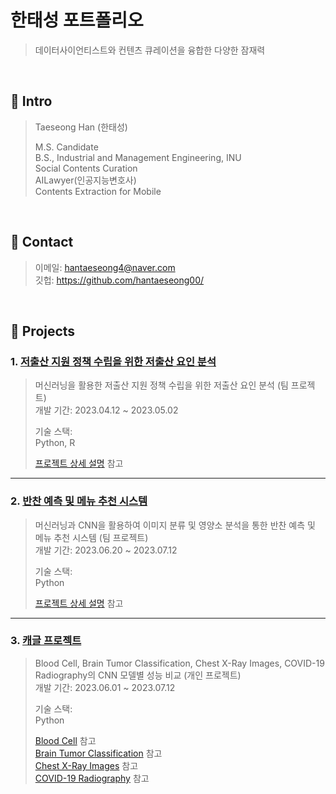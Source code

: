 # 한태성 포트폴리오
>데이터사이언티스트와 컨텐츠 큐레이션을 융합한 다양한 잠재력  

</br>

## :pushpin: Intro
>Taeseong Han (한태성)  
>
>M.S. Candidate  
>B.S., Industrial and Management Engineering, INU  
>Social Contents Curation  
>AILawyer(인공지능변호사)  
>Contents Extraction for Mobile  

</br>

## :pushpin: Contact
>이메일: hantaeseong4@naver.com  
>깃헙: https://github.com/hantaeseong00/

</br>

## :pushpin: Projects
### 1. [저출산 지원 정책 수립을 위한 저출산 요인 분석](https://github.com/JunaHwang/Team1_FirstProject)
>머신러닝을 활용한 저출산 지원 정책 수립을 위한 저출산 요인 분석 (팀 프로젝트)  
>개발 기간: 2023.04.12 ~ 2023.05.02
>  
>기술 스택:  
>Python, R
>  
>[프로젝트 상세 설명](https://github.com/JunaHwang/Team1_FirstProject) 참고

---

### 2. [반찬 예측 및 메뉴 추천 시스템](https://github.com/hantaeseong00/Acorn_Final_Proj)
>머신러닝과 CNN을 활용하여 이미지 분류 및 영양소 분석을 통한 반찬 예측 및 메뉴 추천 시스템 (팀 프로젝트)  
>개발 기간: 2023.06.20 ~ 2023.07.12
>  
>기술 스택:  
>Python
>  
>[프로젝트 상세 설명](https://github.com/hantaeseong00/Acorn_Final_Proj) 참고

---

### 3. [캐글 프로젝트](https://github.com/hantaeseong00/Portfolio_Kaggle)
> Blood Cell, Brain Tumor Classification, Chest X-Ray Images, COVID-19 Radiography의 CNN 모델별 성능 비교 (개인 프로젝트)  
>개발 기간: 2023.06.01 ~ 2023.07.12
>  
>기술 스택:  
>Python
>  
>[Blood Cell](https://github.com/hantaeseong00/Portfolio_Kaggle/tree/main/KaggleProject-Blood%20Cell) 참고<br>
>[Brain Tumor Classification](https://github.com/hantaeseong00/Portfolio_Kaggle/tree/main/KaggleProject-Brain%20Tumor%20Classification(MRI)) 참고<br>
>[Chest X-Ray Images](https://github.com/hantaeseong00/Portfolio_Kaggle/tree/main/KaggleProject-Chest%20X-Ray%20Images%20(Pneumonia)) 참고<br>
>[COVID-19 Radiography](https://github.com/hantaeseong00/Portfolio_Kaggle/tree/main/KaggleProject-COVID-19%20Radiography) 참고